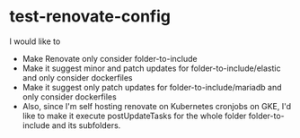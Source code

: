 # test-renovate-config
I would like to
- Make Renovate only consider folder-to-include
- Make it suggest minor and patch updates for folder-to-include/elastic and only consider dockerfiles
- Make it suggest only patch updates for folder-to-include/mariadb and only consider dockerfiles 
- Also, since I'm self hosting renovate on Kubernetes cronjobs on GKE, I'd like to make it execute postUpdateTasks for the whole folder folder-to-include and its subfolders.
